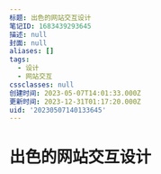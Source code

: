 ```yaml
---
标题: 出色的网站交互设计
笔记ID: 1683439293645
描述: null
封面: null
aliases: []
tags:
  - 设计
  - 网站交互
cssclasses: null
创建时间: 2023-05-07T14:01:33.000Z
更新时间: 2023-12-31T01:17:20.000Z
uid: '20230507140133645'
---
```


# 出色的网站交互设计
